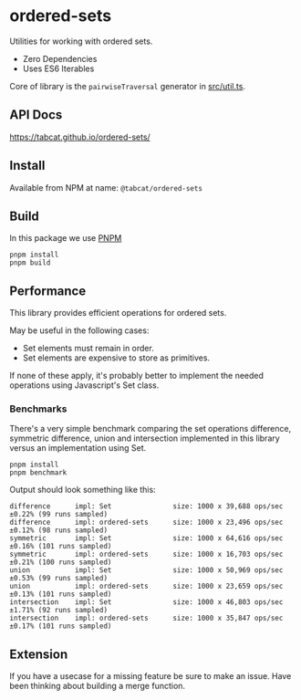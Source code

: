 # ordered-sets

Utilities for working with ordered sets.

- Zero Dependencies
- Uses ES6 Iterables

Core of library is the `pairwiseTraversal` generator in [src/util.ts](https://github.com/tabcat/ordered-sets/blob/master/src/util.ts).

## API Docs

https://tabcat.github.io/ordered-sets/

## Install

Available from NPM at name: `@tabcat/ordered-sets`

## Build

In this package we use [PNPM](https://pnpm.io/)

```
pnpm install
pnpm build
```

## Performance

This library provides efficient operations for ordered sets.

May be useful in the following cases:

- Set elements must remain in order.
- Set elements are expensive to store as primitives.

If none of these apply, it's probably better to implement the needed operations using Javascript's Set class.

### Benchmarks

There's a very simple benchmark comparing the set operations difference, symmetric difference, union and intersection implemented in this library versus an implementation using Set.

```
pnpm install
pnpm benchmark
```

Output should look something like this:

```
difference      impl: Set               size: 1000 x 39,688 ops/sec ±0.22% (99 runs sampled)
difference      impl: ordered-sets      size: 1000 x 23,496 ops/sec ±0.12% (98 runs sampled)
symmetric       impl: Set               size: 1000 x 64,616 ops/sec ±0.16% (101 runs sampled)
symmetric       impl: ordered-sets      size: 1000 x 16,703 ops/sec ±0.21% (100 runs sampled)
union           impl: Set               size: 1000 x 50,969 ops/sec ±0.53% (99 runs sampled)
union           impl: ordered-sets      size: 1000 x 23,659 ops/sec ±0.13% (101 runs sampled)
intersection    impl: Set               size: 1000 x 46,803 ops/sec ±1.71% (92 runs sampled)
intersection    impl: ordered-sets      size: 1000 x 35,847 ops/sec ±0.17% (101 runs sampled)
```

## Extension

If you have a usecase for a missing feature be sure to make an issue.
Have been thinking about building a merge function.
